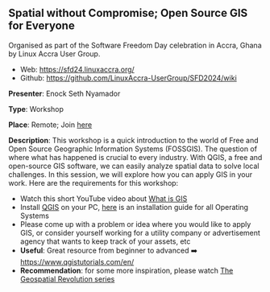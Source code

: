 ## Spatial without Compromise; Open Source GIS for Everyone

Organised as part of the Software Freedom Day celebration in Accra, Ghana by Linux Accra User Group.
- Web: https://sfd24.linuxaccra.org/
- Github: https://github.com/LinuxAccra-UserGroup/SFD2024/wiki

**Presenter**: Enock Seth Nyamador

**Type**: Workshop

**Place**: Remote; Join [here](https://meet.osgeo.org/FOSSGIS4EveryoneSFD2024)

**Description**: This workshop is a quick introduction to the world of Free and Open Source Geographic Information Systems (FOSSGIS). The question of where what has happened is crucial to every industry. With QGIS, a free and open-source GIS software, we can easily analyze spatial data to solve local challenges. In this session, we will explore how you can apply GIS in your work. Here are the requirements for this workshop:
- Watch this short YouTube video about [What is GIS](https://www.youtube.com/watch?v=Hau_ZCmN8eU) 
- Install [QGIS](https://qgis.org/) on your PC, [here](https://courses.spatialthoughts.com/install-qgis-ltr.html) is an installation guide for all Operating Systems
- Please come up with a problem or idea where you would like to apply GIS, or consider yourself working for a utility company or advertisement agency that wants to keep track of your assets, etc
-  **Useful**: Great resource from beginner to advanced ➡️ https://www.qgistutorials.com/en/ 
- **Recommendation**: for some more inspiration, please watch [The Geospatial Revolution series](https://www.geospatialrevolution.psu.edu/)
